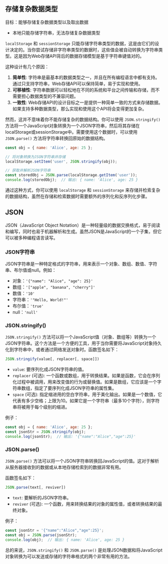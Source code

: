 ## 存储复杂数据类型

目标：能够存储复杂数据类型以及取出数据

- 本地只能存储字符串，无法存储复杂数据类型

`localStorage` 和 `sessionStorage` 只能存储字符串类型的数据，这是由它们的设计决定的。当你尝试存储非字符串类型的数据时，这些值会被自动转换为字符串类型。这是因为Web存储API背后的数据存储模型是基于字符串键值对的。

这种设计有几个原因：
1. **简单性**: 字符串是最基本的数据类型之一，并且在所有编程语言中都有支持。通过只支持字符串，Web存储API可以保持简单，易于实现和使用。
2. **可移植性**: 字符串数据可以轻松地在不同的系统和平台之间传输和存储，而不需要担心数据类型的不兼容问题。
3. **一致性**: Web存储API的设计目标之一是提供一种简单一致的方式来存储数据。如果支持多种数据类型，那么实现和使用这个API将会变得更加复杂。

然而，这并不意味着你不能存储复杂的数据结构。你可以使用 `JSON.stringify()` 方法将一个JavaScript对象转换为一个JSON字符串，然后将其存储在localStorage或sessionStorage中。需要使用这个数据时，可以使用 `JSON.parse()` 方法将字符串转换回原始的数据结构。

```javascript
const obj = { name: 'Alice', age: 25 };

// 将对象转换为JSON字符串并存储
localStorage.setItem('user', JSON.stringify(obj));

// 获取并解析JSON字符串
const storedObj = JSON.parse(localStorage.getItem('user'));
console.log(storedObj);  // 输出: { name: 'Alice', age: 25 }
```

通过这种方式，你可以使用 `localStorage` 和 `sessionStorage` 来存储并检索复杂的数据结构，虽然在存储和检索数据时需要额外的序列化和反序列化步骤。



## JSON

JSON（JavaScript Object Notation）是一种轻量级的数据交换格式，易于阅读和编写，同时也易于机器解析和生成。虽然JSON是JavaScript的一个子集，但它可以被多种编程语言读写。

### JSON字符串
JSON字符串是一种特定格式的字符串，用来表示一个对象、数组、数值、字符串、布尔值或null。例如：

- 对象：`'{"name": "Alice", "age": 25}'`
- 数组：`'["apple", "banana", "cherry"]'`
- 数值：`'10'`
- 字符串：`'"Hello, World!"'`
- 布尔值：`'true'`
- null：`'null'`

### JSON.stringify()
`JSON.stringify()` 方法可以将一个JavaScript值（对象、数组等）转换为一个JSON字符串。这个方法是一个方便的工具，用于当你需要将JavaScript对象持久化到字符串中，或者通过网络发送对象时。函数签名如下：

```javascript
JSON.stringify(value[, replacer[, space]])
```

- `value`: 要序列化成JSON字符串的值。
- `replacer` (可选): 一个函数或数组，用于转换结果。如果是函数，它会在序列化过程中被调用，用来改变值的行为或替换值。如果是数组，它应该是一个字符串数组，指定了要序列化成JSON字符串的属性集。
- `space` (可选): 指定缩进用的空白字符串，用于美化输出。如果是一个数值，它代表有多少空格；上限为10。如果它是一个字符串（最多10个字符），则字符串将被用于每个级别的缩进。

例子：

```javascript
const obj = { name: 'Alice', age: 25 };
const jsonStr = JSON.stringify(obj);
console.log(jsonStr);  // 输出: '{"name":"Alice","age":25}'
```

### JSON.parse()
`JSON.parse()` 方法可以将一个JSON字符串转换回JavaScript的值。这对于解析从服务器接收到的数据或从本地存储检索到的数据非常有用。

函数签名如下：

```javascript
JSON.parse(text[, reviver])
```

- `text`: 要解析的JSON字符串。
- `reviver` (可选): 一个函数，用来转换结果的对象的属性值，或者转换结果的最终对象。

例子：

```javascript
const jsonStr = '{"name":"Alice","age":25}';
const obj = JSON.parse(jsonStr);
console.log(obj);  // 输出: { name: 'Alice', age: 25 }
```

总的来说，`JSON.stringify()` 和 `JSON.parse()` 是处理JSON数据和将JavaScript对象转换为可以发送或存储的字符串格式的两个非常有用的方法。